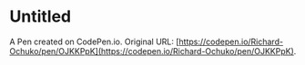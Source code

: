 # Untitled

A Pen created on CodePen.io. Original URL: [https://codepen.io/Richard-Ochuko/pen/OJKKPpK](https://codepen.io/Richard-Ochuko/pen/OJKKPpK).

